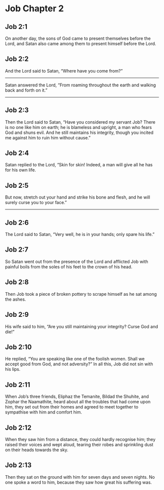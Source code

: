 # Job Chapter 2

## Job 2:1

On another day, the sons of God came to present themselves before the Lord, and Satan also came among them to present himself before the Lord.

## Job 2:2

And the Lord said to Satan, “Where have you come from?”

---

Satan answered the Lord, “From roaming throughout the earth and walking back and forth on it.”

---

## Job 2:3

Then the Lord said to Satan, “Have you considered my servant Job? There is no one like him on earth; he is blameless and upright, a man who fears God and shuns evil. And he still maintains his integrity, though you incited me against him to ruin him without cause.”

## Job 2:4

Satan replied to the Lord, “Skin for skin! Indeed, a man will give all he has for his own life.

## Job 2:5

But now, stretch out your hand and strike his bone and flesh, and he will surely curse you to your face.”

---

## Job 2:6

The Lord said to Satan, “Very well, he is in your hands; only spare his life.”

## Job 2:7

So Satan went out from the presence of the Lord and afflicted Job with painful boils from the soles of his feet to the crown of his head.

## Job 2:8

Then Job took a piece of broken pottery to scrape himself as he sat among the ashes.

## Job 2:9

His wife said to him, “Are you still maintaining your integrity? Curse God and die!”

## Job 2:10

He replied, “You are speaking like one of the foolish women. Shall we accept good from God, and not adversity?” In all this, Job did not sin with his lips.

## Job 2:11

When Job’s three friends, Eliphaz the Temanite, Bildad the Shuhite, and Zophar the Naamathite, heard about all the troubles that had come upon him, they set out from their homes and agreed to meet together to sympathise with him and comfort him.

## Job 2:12

When they saw him from a distance, they could hardly recognise him; they raised their voices and wept aloud, tearing their robes and sprinkling dust on their heads towards the sky.

## Job 2:13

Then they sat on the ground with him for seven days and seven nights. No one spoke a word to him, because they saw how great his suffering was.
